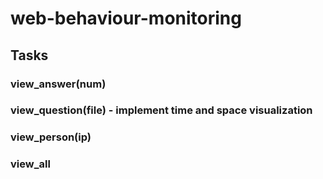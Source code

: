 # web-behaviour-monitoring

## Tasks
### view_answer(num)
### view_question(file) - implement time and space visualization
### view_person(ip)
### view_all
